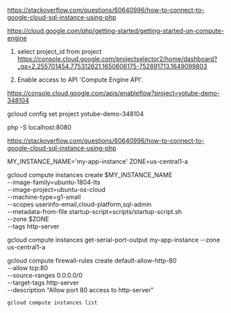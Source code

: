 https://stackoverflow.com/questions/60640996/how-to-connect-to-google-cloud-sql-instance-using-php

https://cloud.google.com/php/getting-started/getting-started-on-compute-engine


1. select project_id from project
https://console.cloud.google.com/projectselector2/home/dashboard?_ga=2.255701454.775312621.1650606175-752891713.1649099803

2. Enable access to API  'Compute Engine API'.

https://console.cloud.google.com/apis/enableflow?project=yotube-demo-348104

gcloud config set project yotube-demo-348104

php -S localhost:8080


https://stackoverflow.com/questions/60640996/how-to-connect-to-google-cloud-sql-instance-using-php

MY_INSTANCE_NAME='my-app-instance'
ZONE=us-central1-a

gcloud compute instances create $MY_INSTANCE_NAME \
    --image-family=ubuntu-1804-lts \
    --image-project=ubuntu-os-cloud \
    --machine-type=g1-small \
    --scopes userinfo-email,cloud-platform,sql-admin \
    --metadata-from-file startup-script=scripts/startup-script.sh \
    --zone $ZONE \
    --tags http-server


gcloud compute instances get-serial-port-output my-app-instance --zone us-central1-a


gcloud compute firewall-rules create default-allow-http-80 \
    --allow tcp:80 \
    --source-ranges 0.0.0.0/0 \
    --target-tags http-server \
    --description "Allow port 80 access to http-server"


    gcloud compute instances list